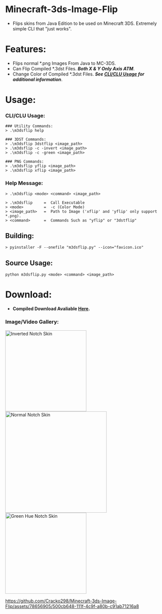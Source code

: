 # Minecraft-3ds-Image-Flip
- Flips skins from Java Edition to be used on Minecraft 3DS. Extremely simple CLI that "just works".

# Features:
- Flips normal *.png Images From Java to MC-3DS.
- Can Flip Compiled *.3dst Files. ***Both X & Y Only Axis ATM***.
- Change Color of Compiled *.3dst Files. ***See [CLI/CLU Usage](https://github.com/Cracko298/Minecraft-3ds-Image-Flip/#cliclu-usage) for additional information***.

# Usage:
### CLI/CLU Usage:
```
### Utility Commands:
> .\m3dsflip help

### 3DST Commands:
> .\m3dsflip 3dstflip <image_path>
> .\m3dsflip -c -invert <image_path>
> .\m3dsflip -c -green <image_path>

### PNG Commands:
> .\m3dsflip yflip <image_path>
> .\m3dsflip xflip <image_path>
```
### Help Message:
```
> .\m3dsflip <mode> <command> <image_path>
```
```
> .\m3dsflip     =  Call Executable
> <mode>         =  -c (Color Mode)
> <image_path>   =  Path to Image ('xflip' and 'yflip' only support *.png).
> <command>      =  Commands Such as "yflip" or "3dstflip"
```
## Building:
```
> pyinstaller -F --onefile "m3dsflip.py" --icon="favicon.ico"
```
## Source Usage:
```
python m3dsflip.py <mode> <command> <image_path>
```

# Download:
- **Compiled Download Avaliable [Here](https://github.com/Cracko298/Minecraft-3ds-Image-Flip/releases/download/v0.3.0/m3dsflip.exe).**

### Image/Video Gallery:
<p>
    <img width="256" height="256" src="https://github.com/Cracko298/Minecraft-3ds-Image-Flip/assets/78656905/3ae3fe61-8fac-4302-8096-9f5dd22d1fc5" alt="Inverted Notch Skin">
    <img width="320" height="320" src="https://github.com/Cracko298/Minecraft-3ds-Image-Flip/assets/78656905/ba035930-8454-4fe8-867f-35a6b0782d9d" alt="Normal Notch Skin">
    <img width="256" height="256" src="https://github.com/Cracko298/Minecraft-3ds-Image-Flip/assets/78656905/d3f24862-d815-4181-88fd-23064dd219d7" alt="Green Hue Notch Skin">
</p>

<embed>https://github.com/Cracko298/Minecraft-3ds-Image-Flip/assets/78656905/500cb648-111f-4c9f-a80b-c91ab71216a8</embed>
